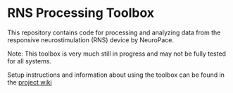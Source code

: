 # RNS Processing Toolbox

This repository contains code for processing and analyzing data from the responsive neurostimulation (RNS) device by NeuroPace. 

Note: This toolbox is very much still in progress and may not be fully tested for all systems. 


Setup instructions and information about using the toolbox can be found in the [project wiki](https://github.com/b-schd/RNS_processing_toolbox/wiki)






